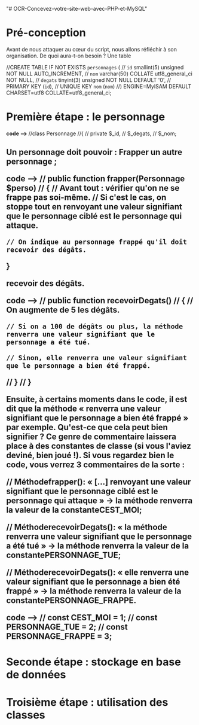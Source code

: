 "# OCR-Concevez-votre-site-web-avec-PHP-et-MySQL" 
<H1>Pré-conception</H1>
Avant de nous attaquer au cœur du script, nous allons réfléchir à son organisation. De quoi aura-t-on besoin ? Une table 

//CREATE TABLE IF NOT EXISTS `personnages` (
//  `id` smallint(5) unsigned NOT NULL AUTO_INCREMENT,
//  `nom` varchar(50) COLLATE utf8_general_ci NOT NULL,
//  `degats` tinyint(3) unsigned NOT NULL DEFAULT '0',
//  PRIMARY KEY (`id`),
//  UNIQUE KEY `nom` (`nom`)
//) ENGINE=MyISAM DEFAULT CHARSET=utf8 COLLATE=utf8_general_ci;

<H1>Première étape : le personnage</H2>

<strong>code --> </strong>
//class Personnage
//{
//  private $_id,
//          $_degats,
//          $_nom;

<H2 Les fonctionnalités d'un personnage : </H2>

Un personnage doit pouvoir : 
Frapper un autre personnage ;

<strong>code --> </strong>
//  public function frapper(Personnage $perso)
//  {
    // Avant tout : vérifier qu'on ne se frappe pas soi-même.
    // Si c'est le cas, on stoppe tout en renvoyant une valeur signifiant que le personnage ciblé est le personnage qui attaque.

    // On indique au personnage frappé qu'il doit recevoir des dégâts.
  }

recevoir des dégâts.         

<strong>code --> </strong>
// public function recevoirDegats()
// {
    // On augmente de 5 les dégâts.
    
    // Si on a 100 de dégâts ou plus, la méthode renverra une valeur signifiant que le personnage a été tué.
    
    // Sinon, elle renverra une valeur signifiant que le personnage a bien été frappé.
// }
// }

Ensuite, à certains moments dans le code, il est dit que la méthode « renverra une valeur signifiant que le personnage a bien été frappé » par exemple. Qu'est-ce que cela peut bien signifier ? Ce genre de commentaire laissera place à des constantes de classe (si vous l'aviez deviné, bien joué !). Si vous regardez bien le code, vous verrez 3 commentaires de la sorte :

// Méthodefrapper(): « [...] renvoyant une valeur signifiant que le personnage ciblé est le personnage qui attaque » → la méthode renverra la valeur de la constanteCEST_MOI;

// MéthoderecevoirDegats(): « la méthode renverra une valeur signifiant que le personnage a été tué » → la méthode renverra la valeur de la constantePERSONNAGE_TUE;

// MéthoderecevoirDegats(): « elle renverra une valeur signifiant que le personnage a bien été frappé » → la méthode renverra la valeur de la constantePERSONNAGE_FRAPPE.

<strong>code --> </strong>
// const CEST_MOI = 1;
// const PERSONNAGE_TUE = 2;
// const PERSONNAGE_FRAPPE = 3;

<H1>Seconde étape : stockage en base de données</H1>

<H1>Troisième étape : utilisation des classes</H1>